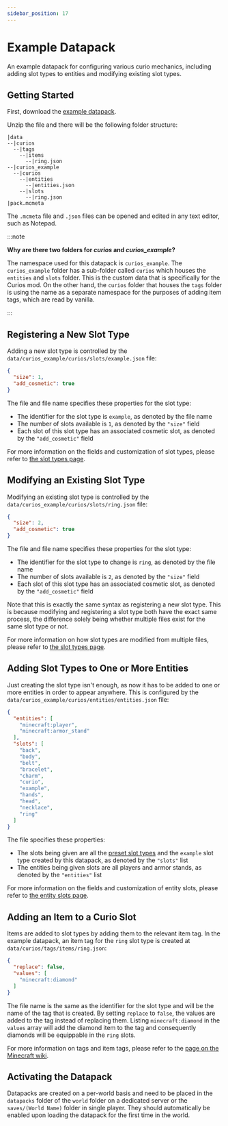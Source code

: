 ```yaml
---
sidebar_position: 17
---
```


# Example Datapack

An example datapack for configuring various curio mechanics, including adding slot types to entities and modifying
existing slot types.

## Getting Started

First, download the [example datapack](../../assets/curios_example.zip).

Unzip the file and there will be the following folder structure:

```
|data
--|curios
  --|tags
    --|items
      --|ring.json
--|curios_example
  --|curios
    --|entities
      --|entities.json
    --|slots
      --|ring.json
|pack.mcmeta
```

The `.mcmeta` file and `.json` files can be opened and edited in any text editor, such as Notepad.

:::note

**Why are there two folders for *curios* and *curios_example*?**

The namespace used for this datapack is `curios_example`. The `curios_example` folder has a sub-folder called `curios`
which houses the `entities` and `slots` folder. This is the custom data that is specifically for the Curios mod. On the
other hand, the `curios` folder that houses the `tags` folder is using the name as a separate namespace for the purposes
of adding item tags, which are read by vanilla.

:::

## Registering a New Slot Type

Adding a new slot type is controlled by the `data/curios_example/curios/slots/example.json` file:

```json
{
  "size": 1,
  "add_cosmetic": true
}
```
The file and file name specifies these properties for the slot type:
* The identifier for the slot type is `example`, as denoted by the file name
* The number of slots available is `1`, as denoted by the `"size"` field
* Each slot of this slot type has an associated cosmetic slot, as denoted by the `"add_cosmetic"` field

For more information on the fields and customization of slot types, please refer to [the slot types page](slot-register.md).

## Modifying an Existing Slot Type

Modifying an existing slot type is controlled by the `data/curios_example/curios/slots/ring.json` file:

```json
{
  "size": 2,
  "add_cosmetic": true
}
```
The file and file name specifies these properties for the slot type:
* The identifier for the slot type to change is `ring`, as denoted by the file name
* The number of slots available is `2`, as denoted by the `"size"` field
* Each slot of this slot type has an associated cosmetic slot, as denoted by the `"add_cosmetic"` field

Note that this is exactly the same syntax as registering a new slot type. This is because modifying and registering a
slot type both have the exact same process, the difference solely being whether multiple files exist for the same slot
type or not.

For more information on how slot types are modified from multiple files, please refer to [the slot types page](slot-register.md).

## Adding Slot Types to One or More Entities

Just creating the slot type isn't enough, as now it has to be added to one or more entities in order to appear anywhere.
This is configured by the `data/curios_example/curios/entities/entities.json` file:

```json
{
  "entities": [
    "minecraft:player",
    "minecraft:armor_stand"
  ],
  "slots": [
    "back",
    "body",
    "belt",
    "bracelet",
    "charm",
    "curio",
    "example",
    "hands",
    "head",
    "necklace",
    "ring"
  ]
}
```
The file specifies these properties:
* The slots being given are all the [preset slot types](preset-slots.md) and the `example` slot type created by this
datapack, as denoted by the `"slots"` list
* The entities being given slots are all players and armor stands, as denoted by the `"entities"` list

For more information on the fields and customization of entity slots, please refer to [the entity slots page](entity-register.md).

## Adding an Item to a Curio Slot

Items are added to slot types by adding them to the relevant item tag. In the example datapack, an item tag for the
`ring` slot type is created at `data/curios/tags/items/ring.json`:

```json
{
  "replace": false,
  "values": [
    "minecraft:diamond"
  ]
}
```

The file name is the same as the identifier for the slot type and will be the name of the tag that is created. By
setting `replace` to `false`, the values are added to the tag instead of replacing them. Listing `minecraft:diamond` in
the `values` array will add the diamond item to the tag and consequently diamonds will be equippable in the `ring` slots.

For more information on tags and item tags, please refer to the [page on the Minecraft wiki](https://minecraft.wiki/w/Tag).

## Activating the Datapack

Datapacks are created on a per-world basis and need to be placed in the `datapacks` folder of the `world` folder on a
dedicated server or the `saves/(World Name)` folder in single player. They should automatically be enabled upon loading
the datapack for the first time in the world.
